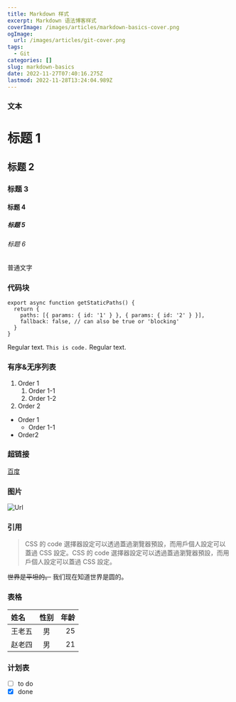 ```yaml
---
title: Markdown 样式
excerpt: Markdown 语法博客样式
coverImage: /images/articles/markdown-basics-cover.png
ogImage:
  url: /images/articles/git-cover.png
tags:
  - Git
categories: []
slug: markdown-basics
date: 2022-11-27T07:40:16.275Z
lastmod: 2022-11-28T13:24:04.989Z
---
```


### 文本

# 标题 1

## 标题 2

### 标题 3

#### 标题 4

##### 标题 5

###### 标题 6

普通文字

### 代码块

```
export async function getStaticPaths() {
  return {
    paths: [{ params: { id: '1' } }, { params: { id: '2' } }],
    fallback: false, // can also be true or 'blocking'
  }
}
```

Regular text. `This is code.` Regular text.

### 有序&无序列表

1. Order 1
   1. Order 1-1
   2. Order 1-2
1. Order 2

- Order 1
  - Order 1-1
- Order2

### 超链接

[百度](http://www.baidu.com)

### 图片

![Url](https://images.pexels.com/photos/13950924/pexels-photo-13950924.jpeg?auto=compress&cs=tinysrgb&w=1600&lazy=load)

### 引用

> CSS 的 code 選擇器設定可以透過蓋過瀏覽器預設，而用戶個人設定可以蓋過 CSS 設定。CSS 的 code 選擇器設定可以透過蓋過瀏覽器預設，而用戶個人設定可以蓋過 CSS 設定。

~~世界是平坦的。~~ 我们现在知道世界是圆的。

### 表格

| 姓名   | 性别 | 年龄 |
| :----- | :--: | ---: |
| 王老五 |  男  |   25 |
| 赵老四 |  男  |   21 |

### 计划表

- [ ] to do
- [x] done
